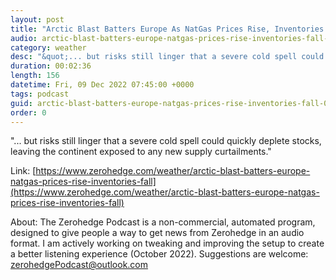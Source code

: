 ```yaml
---
layout: post
title: "Arctic Blast Batters Europe As NatGas Prices Rise, Inventories Fall"
audio: arctic-blast-batters-europe-natgas-prices-rise-inventories-fall-0
category: weather
desc: "&quot;... but risks still linger that a severe cold spell could quickly deplete stocks, leaving the continent exposed to any new supply curtailments.&quot; "
duration: 00:02:36
length: 156
datetime: Fri, 09 Dec 2022 07:45:00 +0000
tags: podcast
guid: arctic-blast-batters-europe-natgas-prices-rise-inventories-fall-0
order: 0
---
```

&quot;... but risks still linger that a severe cold spell could quickly deplete stocks, leaving the continent exposed to any new supply curtailments.&quot; 

Link: [https://www.zerohedge.com/weather/arctic-blast-batters-europe-natgas-prices-rise-inventories-fall](https://www.zerohedge.com/weather/arctic-blast-batters-europe-natgas-prices-rise-inventories-fall)

About: The Zerohedge Podcast is a non-commercial, automated program, designed to give people a way to get news from Zerohedge in an audio format.  I am actively working on tweaking and improving the setup to create a better listening experience (October 2022).  Suggestions are welcome: [zerohedgePodcast@outlook.com](mailto:zerohedgePodcast@outlook.com)